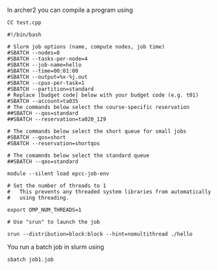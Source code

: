 In archer2 you can compile a program using

```CC test.cpp```

```
#!/bin/bash

# Slurm job options (name, compute nodes, job time)
#SBATCH --nodes=8
#SBATCH --tasks-per-node=4
#SBATCH --job-name=hello
#SBATCH --time=00:01:00
#SBATCH --output=%x-%j.out
#SBATCH --cpus-per-task=1
#SBATCH --partition=standard
# Replace [budget code] below with your budget code (e.g. t01)
#SBATCH --account=ta035
# The commands below select the course-specific reservation
##SBATCH --qos=standard
##SBATCH --reservation=ta020_129

# The commands below select the short queue for small jobs
#SBATCH --qos=short
#SBATCH --reservation=shortqos

# The comamnds below select the standard queue
##SBATCH --qos=standard

module --silent load epcc-job-env

# Set the number of threads to 1
#   This prevents any threaded system libraries from automatically
#   using threading.

export OMP_NUM_THREADS=1

# Use "srun" to launch the job

srun --distribution=block:block --hint=nomultithread ./hello
```

You run a batch job in slurm using

```sbatch job1.job```
